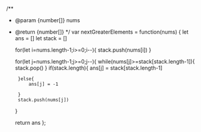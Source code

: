 /**
 * @param {number[]} nums
 * @return {number[]}
 */
var nextGreaterElements = function(nums) {
    let ans = []
    let stack = []

    for(let i=nums.length-1;i>=0;i--){
        stack.push(nums[i])
    }

    for(let j=nums.length-1;j>=0;j--){
        while(nums[j]>=stack[stack.length-1]){
            stack.pop()
        }
        if(stack.length){
            ans[j] = stack[stack.length-1]
            
        }else{
            ans[j] = -1

        }
        stack.push(nums[j])
    }

    return ans
};
